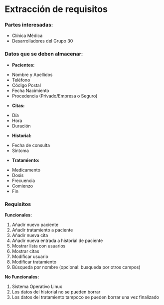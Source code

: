 # Extracción de requisitos

### Partes interesadas:
* Clínica Médica
* Desarrolladores del Grupo 30

### Datos que se deben almacenar:
- **Pacientes:**
 * Nombre y Apellidos
 * Teléfono
 *  Código Postal
 *  Fecha Nacimiento
 *  Procedencia (Privado/Empresa o Seguro)

- **Citas:**
 *  Día
 *  Hora
 *  Duración

- **Historial:**
 *  Fecha de consulta
 *  Síntoma

- **Tratamiento:**
 *  Medicamento
 *  Dosis
 *  Frecuencia
 *  Comienzo
 *  Fin

### Requisitos

**Funcionales:**
1. Añadir nuevo paciente
2. Añadir tratamiento a paciente
3. Añadir nueva cita
4. Añadir nueva entrada a historial de paciente
5. Mostrar lista con usuarios
6. Mostrar citas
7. Modificar usuario
8. Modificar tratamiento
9. Búsqueda por nombre (opcional: busqueda por otros campos)

**No Funcionales:**
1. Sistema Operativo Linux
2. Los datos del historial no se pueden borrar
3. Los datos del tratamiento tampoco se pueden borrar una vez finalizado
